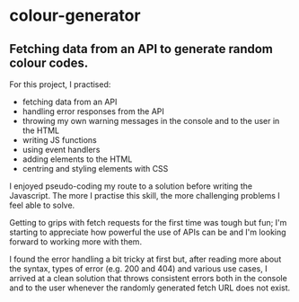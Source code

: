 # colour-generator
## Fetching data from an API to generate random colour codes.

For this project, I practised:

- fetching data from an API
- handling error responses from the API
- throwing my own warning messages in the console and to the user in the HTML
- writing JS functions
- using event handlers
- adding elements to the HTML
- centring and styling elements with CSS

I enjoyed pseudo-coding my route to a solution before writing the Javascript. The more I practise this skill, the more challenging problems I feel able to solve. 

Getting to grips with fetch requests for the first time was tough but fun; I'm starting to appreciate how powerful the use of APIs can be and I'm looking forward to working more with them.

I found the error handling a bit tricky at first but, after reading more about the syntax, types of error (e.g. 200 and 404) and various use cases, I arrived at a clean solution that throws consistent errors both in the console and to the user whenever the randomly generated fetch URL does not exist.